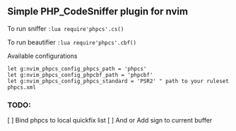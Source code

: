 ## Simple PHP_CodeSniffer plugin for nvim

To run sniffer
`:lua require'phpcs'.cs()`

To run beautifier
`:lua require'phpcs'.cbf()`

Available configurations
```
let g:nvim_phpcs_config_phpcs_path = 'phpcs'
let g:nvim_phpcs_config_phpcbf_path = 'phpcbf'
let g:nvim_phpcs_config_phpcs_standard = 'PSR2' " path to your ruleset phpcs.xml
```


### TODO:
 [ ] Bind phpcs to local quickfix list
 [ ] And or Add sign to current buffer

